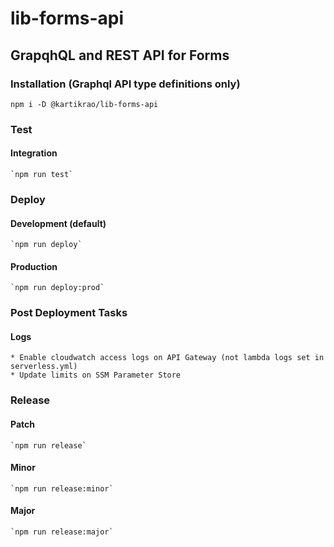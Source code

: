 # lib-forms-api

## GrapqhQL and REST API for Forms

### Installation (Graphql API type definitions only)
    npm i -D @kartikrao/lib-forms-api

### Test
#### Integration
    `npm run test`

### Deploy
#### Development (default)
    `npm run deploy`
#### Production
    `npm run deploy:prod`

### Post Deployment Tasks
#### Logs
    * Enable cloudwatch access logs on API Gateway (not lambda logs set in serverless.yml)
    * Update limits on SSM Parameter Store

### Release
#### Patch
    `npm run release`
#### Minor
    `npm run release:minor`
#### Major
    `npm run release:major`
